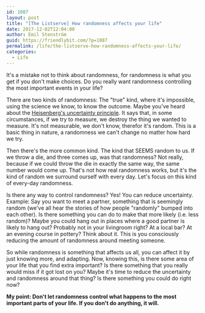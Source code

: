 ```yaml
---
id: 1087
layout: post
title: "[The Listserve] How randomness affects your life"
date: 2017-12-02T12:04:00
author: Emil Stenström
guid: https://friendlybit.com/?p=1087
permalink: /life/the-listserve-how-randomness-affects-your-life/
categories:
  - Life
---
```


It's a mistake not to think about randomness, for randomness is what you get if you don't make choices. Do you really want randomness controlling the most important events in your life?

There are two kinds of randomness: The "true" kind, where it's impossible, using the science we know, to know the outcome. Maybe you've heard about the [Heisenberg's uncertainty principle](https://en.wikipedia.org/wiki/Uncertainty_principle). It says that, in some circumstances, if we try to measure, we destroy the thing we wanted to measure. It's not measurable, we don't know, therefor it's random. This is a basic thing in nature, a randomness we can't change no matter how hard we try.

Then there's the more common kind. The kind that SEEMS random to us. If we throw a die, and three comes up, was that randomness? Not really, because if we could throw the die in exactly the same way, the same number would come up. That's not how real randomness works, but it's the kind of random we surround ourself with every day. Let's focus on this kind of every-day randomness.

Is there any way to control randomness? Yes! You can reduce uncertainty. Example: Say you want to meet a partner, something that is seemingly random (we've all hear the stories of how people "randomly" bumped into each other). Is there something you can do to make that more likely (i.e. less random)? Maybe you could hang out in places where a good partner is likely to hang out? Probably not in your livingroom right? At a local bar? At an evening course in pottery? Think about it. This is you consciously reducing the amount of randomness around meeting someone.

So while randomness is something that affects us all, you can affect it by just knowing more, and adapting. Now, knowing this, is there some area of your life that you find extra important? Is there something that you really would miss if it got lost on you? Maybe it's time to reduce the uncertainty and randomness around that thing? Is there something you could do right now?

**My point: Don't let randomness control what happens to the most important parts of your life. If you don't do anything, it will.**
